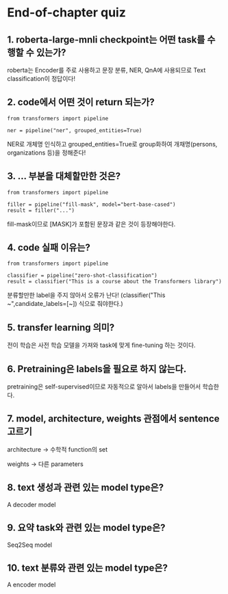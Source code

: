 # End-of-chapter quiz

## 1. roberta-large-mnli checkpoint는 어떤 task를 수행할 수 있는가?

roberta는 Encoder를 주로 사용하고 문장 분류, NER, QnA에 사용되므로 Text classification이 정답이다!

## 2. code에서 어떤 것이 return 되는가?

~~~
from transformers import pipeline

ner = pipeline("ner", grouped_entities=True)
~~~

NER로 개체명 인식하고 grouped_entities=True로 group화하여 개채명(persons, organizations 등)을 정해준다!


## 3. ... 부분을 대체할만한 것은?

~~~
from transformers import pipeline

filler = pipeline("fill-mask", model="bert-base-cased")
result = filler("...")
~~~

fill-mask이므로 [MASK]가 포함된 문장과 같은 것이 등장해야한다.

## 4. code 실패 이유는?

~~~
from transformers import pipeline

classifier = pipeline("zero-shot-classification")
result = classifier("This is a course about the Transformers library")
~~~

분류할만한 label을 주지 않아서 오류가 난다! (classifier("This ~",candidate_labels=[~]) 식으로 줘야한다.)


## 5. transfer learning 의미?

전이 학습은 사전 학습 모델을 가져와 task에 맞게 fine-tuning 하는 것이다.

## 6. Pretraining은 labels을 필요로 하지 않는다.

pretraining은 self-supervised이므로 자동적으로 알아서 labels을 만들어서 학습한다.

## 7. model, architecture, weights 관점에서 sentence 고르기

architecture -> 수학적 function의 set

weights -> 다른 parameters

## 8. text 생성과 관련 있는 model type은?

A decoder model

## 9. 요약 task와 관련 있는 model type은?

Seq2Seq model

## 10. text 분류와 관련 있는 model type은?

A encoder model

